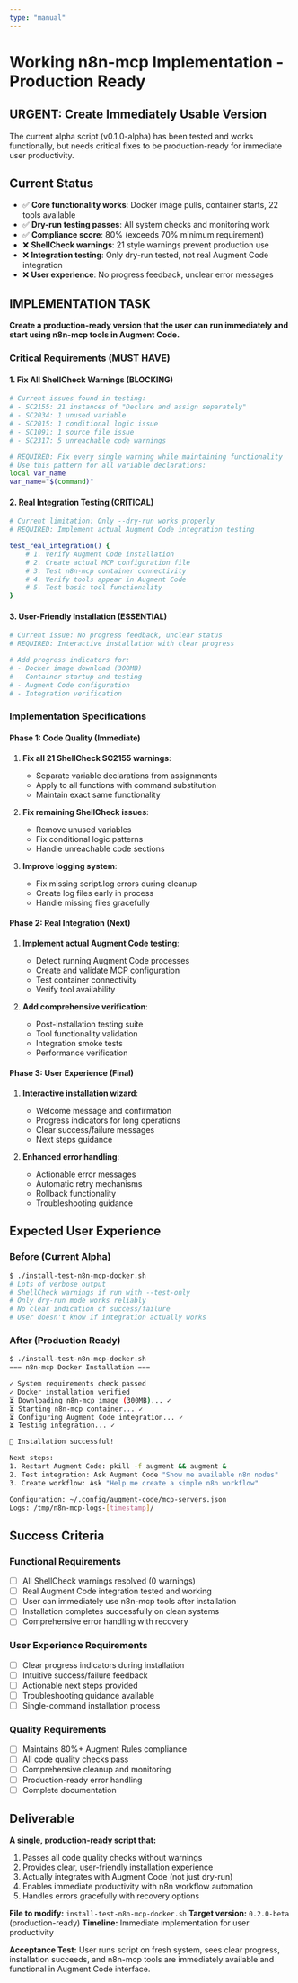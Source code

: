 ```yaml
---
type: "manual"
---
```


# Working n8n-mcp Implementation - Production Ready

## URGENT: Create Immediately Usable Version

The current alpha script (v0.1.0-alpha) has been tested and works functionally, but needs critical fixes to be production-ready for immediate user productivity.

## Current Status
- ✅ **Core functionality works**: Docker image pulls, container starts, 22 tools available
- ✅ **Dry-run testing passes**: All system checks and monitoring work
- ✅ **Compliance score**: 80% (exceeds 70% minimum requirement)
- ❌ **ShellCheck warnings**: 21 style warnings prevent production use
- ❌ **Integration testing**: Only dry-run tested, not real Augment Code integration
- ❌ **User experience**: No progress feedback, unclear error messages

## IMPLEMENTATION TASK

**Create a production-ready version that the user can run immediately and start using n8n-mcp tools in Augment Code.**

### Critical Requirements (MUST HAVE)

#### 1. Fix All ShellCheck Warnings (BLOCKING)
```bash
# Current issues found in testing:
# - SC2155: 21 instances of "Declare and assign separately"
# - SC2034: 1 unused variable
# - SC2015: 1 conditional logic issue
# - SC1091: 1 source file issue
# - SC2317: 5 unreachable code warnings

# REQUIRED: Fix every single warning while maintaining functionality
# Use this pattern for all variable declarations:
local var_name
var_name="$(command)"
```

#### 2. Real Integration Testing (CRITICAL)
```bash
# Current limitation: Only --dry-run works properly
# REQUIRED: Implement actual Augment Code integration testing

test_real_integration() {
    # 1. Verify Augment Code installation
    # 2. Create actual MCP configuration file
    # 3. Test n8n-mcp container connectivity
    # 4. Verify tools appear in Augment Code
    # 5. Test basic tool functionality
}
```

#### 3. User-Friendly Installation (ESSENTIAL)
```bash
# Current issue: No progress feedback, unclear status
# REQUIRED: Interactive installation with clear progress

# Add progress indicators for:
# - Docker image download (300MB)
# - Container startup and testing
# - Augment Code configuration
# - Integration verification
```

### Implementation Specifications

#### Phase 1: Code Quality (Immediate)
1. **Fix all 21 ShellCheck SC2155 warnings**:
   - Separate variable declarations from assignments
   - Apply to all functions with command substitution
   - Maintain exact same functionality

2. **Fix remaining ShellCheck issues**:
   - Remove unused variables
   - Fix conditional logic patterns
   - Handle unreachable code sections

3. **Improve logging system**:
   - Fix missing script.log errors during cleanup
   - Create log files early in process
   - Handle missing files gracefully

#### Phase 2: Real Integration (Next)
1. **Implement actual Augment Code testing**:
   - Detect running Augment Code processes
   - Create and validate MCP configuration
   - Test container connectivity
   - Verify tool availability

2. **Add comprehensive verification**:
   - Post-installation testing suite
   - Tool functionality validation
   - Integration smoke tests
   - Performance verification

#### Phase 3: User Experience (Final)
1. **Interactive installation wizard**:
   - Welcome message and confirmation
   - Progress indicators for long operations
   - Clear success/failure messages
   - Next steps guidance

2. **Enhanced error handling**:
   - Actionable error messages
   - Automatic retry mechanisms
   - Rollback functionality
   - Troubleshooting guidance

## Expected User Experience

### Before (Current Alpha)
```bash
$ ./install-test-n8n-mcp-docker.sh
# Lots of verbose output
# ShellCheck warnings if run with --test-only
# Only dry-run mode works reliably
# No clear indication of success/failure
# User doesn't know if integration actually works
```

### After (Production Ready)
```bash
$ ./install-test-n8n-mcp-docker.sh
=== n8n-mcp Docker Installation ===

✓ System requirements check passed
✓ Docker installation verified
⏳ Downloading n8n-mcp image (300MB)... ✓
⏳ Starting n8n-mcp container... ✓
⏳ Configuring Augment Code integration... ✓
⏳ Testing integration... ✓

🎉 Installation successful!

Next steps:
1. Restart Augment Code: pkill -f augment && augment &
2. Test integration: Ask Augment Code "Show me available n8n nodes"
3. Create workflow: Ask "Help me create a simple n8n workflow"

Configuration: ~/.config/augment-code/mcp-servers.json
Logs: /tmp/n8n-mcp-logs-[timestamp]/
```

## Success Criteria

### Functional Requirements
- [ ] All ShellCheck warnings resolved (0 warnings)
- [ ] Real Augment Code integration tested and working
- [ ] User can immediately use n8n-mcp tools after installation
- [ ] Installation completes successfully on clean systems
- [ ] Comprehensive error handling with recovery

### User Experience Requirements
- [ ] Clear progress indicators during installation
- [ ] Intuitive success/failure feedback
- [ ] Actionable next steps provided
- [ ] Troubleshooting guidance available
- [ ] Single-command installation process

### Quality Requirements
- [ ] Maintains 80%+ Augment Rules compliance
- [ ] All code quality checks pass
- [ ] Comprehensive cleanup and monitoring
- [ ] Production-ready error handling
- [ ] Complete documentation

## Deliverable

**A single, production-ready script that:**
1. Passes all code quality checks without warnings
2. Provides clear, user-friendly installation experience
3. Actually integrates with Augment Code (not just dry-run)
4. Enables immediate productivity with n8n workflow automation
5. Handles errors gracefully with recovery options

**File to modify:** `install-test-n8n-mcp-docker.sh`
**Target version:** `0.2.0-beta` (production-ready)
**Timeline:** Immediate implementation for user productivity

**Acceptance Test:** User runs script on fresh system, sees clear progress, installation succeeds, and n8n-mcp tools are immediately available and functional in Augment Code interface.
